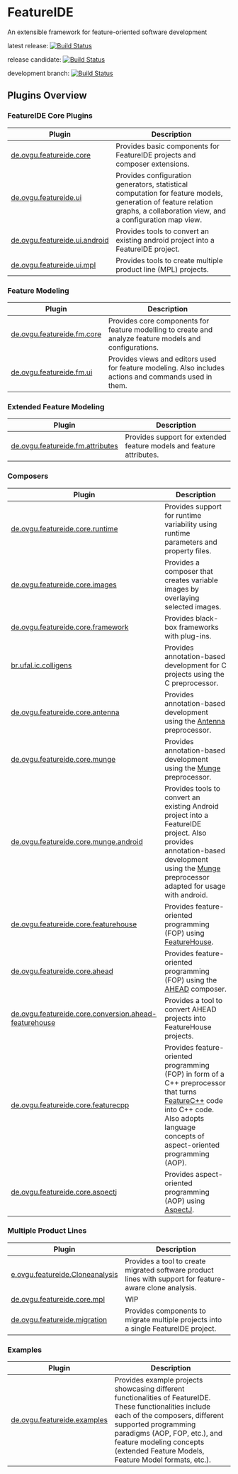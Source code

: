 # FeatureIDE

An extensible framework for feature-oriented software development

latest release:
[![Build Status](https://travis-ci.org/FeatureIDE/FeatureIDE.svg?branch=master)](https://travis-ci.org/FeatureIDE/FeatureIDE)

release candidate:
[![Build Status](https://travis-ci.org/FeatureIDE/FeatureIDE.svg?branch=release3.6)](https://travis-ci.org/FeatureIDE/FeatureIDE)

development branch:
[![Build Status](https://travis-ci.org/FeatureIDE/FeatureIDE.svg?branch=develop)](https://travis-ci.org/FeatureIDE/FeatureIDE)

## Plugins Overview

### FeatureIDE Core Plugins

| Plugin                                                                                                                       | Description                                                                                                                                                               |
|------------------------------------------------------------------------------------------------------------------------------|---------------------------------------------------------------------------------------------------------------------------------------------------------------------------|
| [de.ovgu.featureide.core](https://github.com/FeatureIDE/FeatureIDE/tree/develop/plugins/de.ovgu.featureide.core)             | Provides basic components for FeatureIDE projects and composer extensions.                                                                                                |
| [de.ovgu.featureide.ui](https://github.com/FeatureIDE/FeatureIDE/tree/develop/plugins/de.ovgu.featureide.ui)                 | Provides configuration generators, statistical computation for feature models, generation of feature relation graphs, a collaboration view, and a configuration map view. |
| [de.ovgu.featureide.ui.android](https://github.com/FeatureIDE/FeatureIDE/tree/develop/plugins/de.ovgu.featureide.ui.android) | Provides tools to convert an existing android project into a FeatureIDE project.                                                                                          |
| [de.ovgu.featureide.ui.mpl](https://github.com/FeatureIDE/FeatureIDE/tree/develop/plugins/de.ovgu.featureide.ui.mpl)         | Provides tools to create multiple product line (MPL) projects.                                                                                                            |

### Feature Modeling

| Plugin                                                                                                                 | Description                                                                                             |
|------------------------------------------------------------------------------------------------------------------------|---------------------------------------------------------------------------------------------------------|
| [de.ovgu.featureide.fm.core](https://github.com/FeatureIDE/FeatureIDE/tree/develop/plugins/de.ovgu.featureide.fm.core) | Provides core components for feature modelling to create and analyze feature models and configurations. |
| [de.ovgu.featureide.fm.ui](https://github.com/FeatureIDE/FeatureIDE/tree/develop/plugins/de.ovgu.featureide.fm.ui)     | Provides views and editors used for feature modeling. Also includes actions and commands used in them.  |

### Extended Feature Modeling

| Plugin                                                                                                                                                               | Description                                                          |
|----------------------------------------------------------------------------------------------------------------------------------------------------------------------|----------------------------------------------------------------------|
| [de.ovgu.featureide.fm.attributes](https://github.com/FeatureIDE/FeatureIDE/tree/develop/plugins/de.ovgu.featureide.fm.attributes) | Provides support for extended feature models and feature attributes. |

### Composers

| Plugin                                                                                                                                                                       | Description                                                                                                                                                                                                                                                 |
|------------------------------------------------------------------------------------------------------------------------------------------------------------------------------|-------------------------------------------------------------------------------------------------------------------------------------------------------------------------------------------------------------------------------------------------------------|
| [de.ovgu.featureide.core.runtime](https://github.com/FeatureIDE/FeatureIDE/tree/develop/plugins/de.ovgu.featureide.core.runtime)                                             | Provides support for runtime variability using runtime parameters and property files.                                                                                                                                                                       |
| [de.ovgu.featureide.core.images](https://github.com/FeatureIDE/FeatureIDE/tree/develop/plugins/de.ovgu.featureide.core.images)                                               | Provides a composer that creates variable images by overlaying selected images.                                                                                                                                                                             |
| [de.ovgu.featureide.core.framework](https://github.com/FeatureIDE/FeatureIDE/tree/develop/plugins/de.ovgu.featureide.core.framework)                                         | Provides black-box frameworks with plug-ins.                                                                                                                                                                                                                |
| [br.ufal.ic.colligens](https://github.com/FeatureIDE/FeatureIDE/tree/develop/plugins/br.ufal.ic.colligens)                                                                   | Provides annotation-based development for C projects using the C preprocessor.                                                                                                                                                                              |
| [de.ovgu.featureide.core.antenna](https://github.com/FeatureIDE/FeatureIDE/tree/develop/plugins/de.ovgu.featureide.core.antenna)                                             | Provides annotation-based development using the [Antenna](https://sourceforge.net/projects/antenna/) preprocessor.                                                                                                                                          |
| [de.ovgu.featureide.core.munge](https://github.com/FeatureIDE/FeatureIDE/tree/develop/plugins/de.ovgu.featureide.core.munge)                                                 | Provides annotation-based development using the [Munge](https://github.com/sonatype/munge-maven-plugin) preprocessor.                                                                                                                                       |
| [de.ovgu.featureide.core.munge.android](https://github.com/FeatureIDE/FeatureIDE/tree/develop/plugins/de.ovgu.featureide.core.munge.android)                                 | Provides tools to convert an existing Android project into a FeatureIDE project. Also provides annotation-based development using the [Munge](https://github.com/sonatype/munge-maven-plugin) preprocessor adapted for usage with android.                  |
| [de.ovgu.featureide.core.featurehouse](https://github.com/FeatureIDE/FeatureIDE/tree/develop/plugins/de.ovgu.featureide.core.featurehouse)                                   | Provides feature-oriented programming (FOP) using [FeatureHouse](http://www.fosd.de/fh).                                                                                                                                                                    |
| [de.ovgu.featureide.core.ahead](https://github.com/FeatureIDE/FeatureIDE/tree/develop/plugins/de.ovgu.featureide.core.ahead)                                                 | Provides feature-oriented programming (FOP) using the [AHEAD](http://www.cs.utexas.edu/users/schwartz/ATS.html) composer.                                                                                                                                   |
| [de.ovgu.featureide.core.conversion.ahead-featurehouse](https://github.com/FeatureIDE/FeatureIDE/tree/develop/plugins/de.ovgu.featureide.core.conversion.ahead-featurehouse) | Provides a tool to convert AHEAD projects into FeatureHouse projects.                                                                                                                                                                                       |
| [de.ovgu.featureide.core.featurecpp](https://github.com/FeatureIDE/FeatureIDE/tree/develop/plugins/de.ovgu.featureide.core.featurecpp)                                       | Provides feature-oriented programming (FOP) in form of a C++ preprocessor that turns [FeatureC++](http://wwwiti.cs.uni-magdeburg.de/iti_db/forschung/fop/featurec/) code into C++ code. Also adopts language concepts of aspect-oriented programming (AOP). |
| [de.ovgu.featureide.core.aspectj](https://github.com/FeatureIDE/FeatureIDE/tree/develop/plugins/de.ovgu.featureide.core.aspectj)                                             | Provides aspect-oriented programming (AOP) using [AspectJ](https://www.eclipse.org/aspectj/).                                                                                                                                                               |

### Multiple Product Lines

| Plugin                                                                                                                            | Description                                                                                              |
|-----------------------------------------------------------------------------------------------------------------------------------|----------------------------------------------------------------------------------------------------------|
| [e.ovgu.featureide.Cloneanalysis](https://github.com/FeatureIDE/FeatureIDE/tree/develop/plugins/de.ovgu.featureide.Cloneanalysis) | Provides a tool to create migrated software product lines with support for feature-aware clone analysis. |
| [de.ovgu.featureide.core.mpl](https://github.com/FeatureIDE/FeatureIDE/tree/develop/plugins/de.ovgu.featureide.core.mpl)          | WIP                                                                                                      |
| [de.ovgu.featureide.migration](https://github.com/FeatureIDE/FeatureIDE/tree/develop/plugins/de.ovgu.featureide.migration)        | Provides components to migrate multiple projects into a single FeatureIDE project.                       |

### Examples 

| Plugin                                                                                                                   | Description                                                                                                                                                                                                                                                                          |
|--------------------------------------------------------------------------------------------------------------------------|--------------------------------------------------------------------------------------------------------------------------------------------------------------------------------------------------------------------------------------------------------------------------------------|
| [de.ovgu.featureide.examples](https://github.com/FeatureIDE/FeatureIDE/tree/develop/plugins/de.ovgu.featureide.examples) | Provides example projects showcasing different functionalities of FeatureIDE. These functionalities include each of the composers, different supported programming paradigms (AOP, FOP, etc.), and feature modeling concepts (extended Feature Models, Feature Model formats, etc.). |
